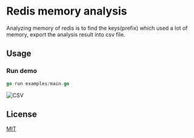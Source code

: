 Redis memory analysis
======

Analyzing memory of redis is to find the keys(prefix) which used a lot of memory, export the analysis result into csv file.


## Usage
### Run demo

```Go
go run examples/main.go
```

![CSV](https://raw.githubusercontent.com/hhxsv5/go-redis-memory-analysis/master/examples/demo.png)


## License

[MIT](https://github.com/hhxsv5/go-redis-memory-analysis/blob/master/LICENSE)
